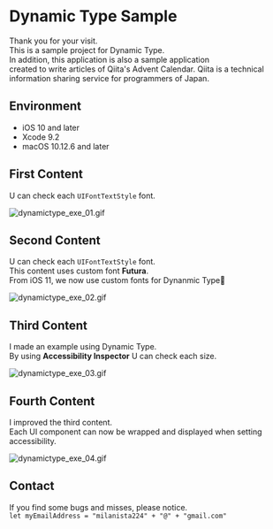 # Dynamic Type Sample

Thank you for your visit.  
This is a sample project for Dynamic Type.  
In addition, this application is also a sample application  
created to write articles of Qiita's Advent Calendar.
Qiita is a technical information sharing service for programmers of Japan.

## Environment

* iOS 10 and later
* Xcode 9.2
* macOS 10.12.6 and later

## First Content
U can check each `UIFontTextStyle` font.

![dynamictype_exe_01.gif](https://qiita-image-store.s3.amazonaws.com/0/88266/6372723d-90cb-0d71-d11c-9fe31fcb1aa8.gif "dynamictype_exe_01.gif")

## Second Content
U can check each `UIFontTextStyle` font.  
This content uses custom font **Futura**.  
From iOS 11, we now use custom fonts for Dynanmic Type🎉

![dynamictype_exe_02.gif](https://qiita-image-store.s3.amazonaws.com/0/88266/52a6f2fb-6136-84b6-1b33-972d334dfcbb.gif "dynamictype_exe_02.gif")

## Third Content
I made an example using Dynamic Type.  
By using **Accessibility Inspector** U can check each size.

![dynamictype_exe_03.gif](https://qiita-image-store.s3.amazonaws.com/0/88266/a20019f0-a9d6-2879-3c06-4c0d4ce2a304.gif "dynamictype_exe_03.gif")

## Fourth Content
I improved the third content.  
Each UI component can now be wrapped and displayed when setting accessibility.  

![dynamictype_exe_04.gif](https://qiita-image-store.s3.amazonaws.com/0/88266/c0269bf8-b82a-4bfd-6f87-a69f8ff00396.gif "dynamictype_exe_04.gif")

## Contact

If you find some bugs and misses, please notice.  
`let myEmailAddress = "milanista224" + "@" + "gmail.com"`
